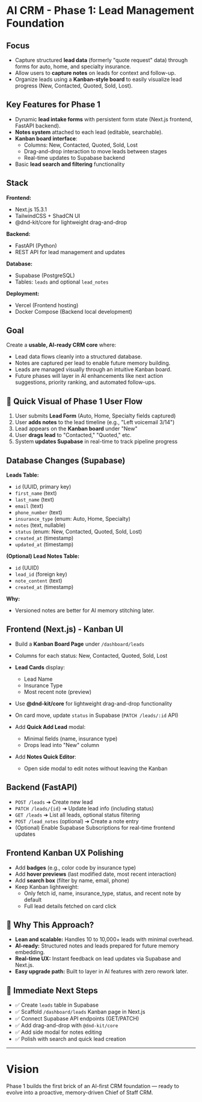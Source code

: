 # AI CRM - Phase 1: Lead Management Foundation

## Focus

- Capture structured **lead data** (formerly "quote request" data) through forms for auto, home, and specialty insurance.
- Allow users to **capture notes** on leads for context and follow-up.
- Organize leads using a **Kanban-style board** to easily visualize lead progress (New, Contacted, Quoted, Sold, Lost).

## Key Features for Phase 1

- Dynamic **lead intake forms** with persistent form state (Next.js frontend, FastAPI backend).
- **Notes system** attached to each lead (editable, searchable).
- **Kanban board interface**:
  - Columns: New, Contacted, Quoted, Sold, Lost
  - Drag-and-drop interaction to move leads between stages
  - Real-time updates to Supabase backend
- Basic **lead search and filtering** functionality

## Stack

**Frontend:**
- Next.js 15.3.1
- TailwindCSS + ShadCN UI
- @dnd-kit/core for lightweight drag-and-drop

**Backend:**
- FastAPI (Python)
- REST API for lead management and updates

**Database:**
- Supabase (PostgreSQL)
- Tables: `leads` and optional `lead_notes`

**Deployment:**
- Vercel (Frontend hosting)
- Docker Compose (Backend local development)

## Goal

Create a **usable, AI-ready CRM core** where:
- Lead data flows cleanly into a structured database.
- Notes are captured per lead to enable future memory building.
- Leads are managed visually through an intuitive Kanban board.
- Future phases will layer in AI enhancements like next action suggestions, priority ranking, and automated follow-ups.

## 🚀 Quick Visual of Phase 1 User Flow

1. User submits **Lead Form** (Auto, Home, Specialty fields captured)
2. User **adds notes** to the lead timeline (e.g., "Left voicemail 3/14")
3. Lead appears on the **Kanban board** under "New"
4. User **drags lead** to "Contacted," "Quoted," etc.
5. System **updates Supabase** in real-time to track pipeline progress

## Database Changes (Supabase)

**Leads Table:**
- `id` (UUID, primary key)
- `first_name` (text)
- `last_name` (text)
- `email` (text)
- `phone_number` (text)
- `insurance_type` (enum: Auto, Home, Specialty)
- `notes` (text, nullable)
- `status` (enum: New, Contacted, Quoted, Sold, Lost)
- `created_at` (timestamp)
- `updated_at` (timestamp)

**(Optional) Lead Notes Table:**
- `id` (UUID)
- `lead_id` (foreign key)
- `note_content` (text)
- `created_at` (timestamp)

**Why:**
- Versioned notes are better for AI memory stitching later.

## Frontend (Next.js) - Kanban UI

- Build a **Kanban Board Page** under `/dashboard/leads`
- Columns for each status: New, Contacted, Quoted, Sold, Lost
- **Lead Cards** display:
  - Lead Name
  - Insurance Type
  - Most recent note (preview)

- Use **@dnd-kit/core** for lightweight drag-and-drop functionality
- On card move, update `status` in Supabase (`PATCH /leads/:id` API)
- Add **Quick Add Lead** modal:
  - Minimal fields (name, insurance type)
  - Drops lead into "New" column
- Add **Notes Quick Editor**:
  - Open side modal to edit notes without leaving the Kanban

## Backend (FastAPI)

- `POST /leads` ➔ Create new lead
- `PATCH /leads/{id}` ➔ Update lead info (including status)
- `GET /leads` ➔ List all leads, optional status filtering
- `POST /lead_notes` (optional) ➔ Create a note entry
- (Optional) Enable Supabase Subscriptions for real-time frontend updates

## Frontend Kanban UX Polishing

- Add **badges** (e.g., color code by insurance type)
- Add **hover previews** (last modified date, most recent interaction)
- Add **search box** (filter by name, email, phone)
- Keep Kanban lightweight:
  - Only fetch id, name, insurance_type, status, and recent note by default
  - Full lead details fetched on card click

## 🧬 Why This Approach?

- **Lean and scalable:** Handles 10 to 10,000+ leads with minimal overhead.
- **AI-ready:** Structured notes and leads prepared for future memory embedding.
- **Real-time UX:** Instant feedback on lead updates via Supabase and Next.js.
- **Easy upgrade path:** Built to layer in AI features with zero rework later.

## 🚀 Immediate Next Steps

- ✅ Create `leads` table in Supabase
- ✅ Scaffold `/dashboard/leads` Kanban page in Next.js
- ✅ Connect Supabase API endpoints (GET/PATCH)
- ✅ Add drag-and-drop with `@dnd-kit/core`
- ✅ Add side modal for notes editing
- ✅ Polish with search and quick lead creation

---

# Vision

Phase 1 builds the first brick of an AI-first CRM foundation — ready to evolve into a proactive, memory-driven Chief of Staff CRM.

